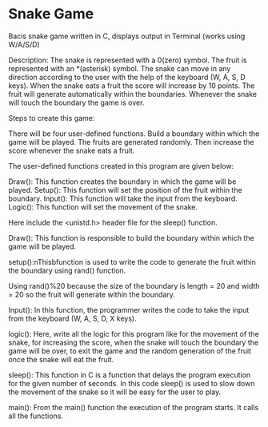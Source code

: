 # Snake Game
Bacis snake game written in C, displays output in Terminal (works using W/A/S/D)

Description: 
The snake is represented with a 0(zero) symbol.
The fruit is represented with an *(asterisk) symbol.
The snake can move in any direction according to the user with the help of the keyboard (W, A, S, D keys).
When the snake eats a fruit the score will increase by 10 points.
The fruit will generate automatically within the boundaries.
Whenever the snake will touch the boundary the game is over.

Steps to create this game:

There will be four user-defined functions.
Build a boundary within which the game will be played.
The fruits are generated randomly.
Then increase the score whenever the snake eats a fruit.

The user-defined functions created in this program are given below:

Draw(): This function creates the boundary in which the game will be played.
Setup(): This function will set the position of the fruit within the boundary.
Input(): This function will take the input from the keyboard.
Logic(): This function will set the movement of the snake.

Here include the <unistd.h> header file for the sleep() function. 


Draw(): This function is responsible to build the boundary within which the game will be played.

setup():nThisbfunction is used to write the code to generate the fruit within the boundary using rand() function.

Using rand()%20 because the size of the boundary is length = 20 and width = 20 so the fruit will generate within the boundary.

Input(): In this function, the programmer writes the code to take the input from the keyboard (W, A, S, D, X keys).

logic(): Here, write all the logic for this program like for the movement of the snake, for increasing the score, when the snake will touch the boundary the game will be over, to exit the game and the random generation of the fruit once the snake will eat the fruit.

sleep(): This function in C is a function that delays the program execution for the given number of seconds. In this code sleep() is used to slow down the movement of the snake so it will be easy for the user to play.

main(): From the main() function the execution of the program starts. It calls all the functions.